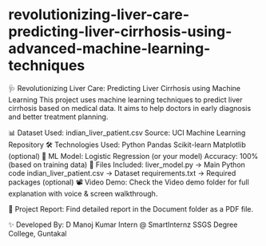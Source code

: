 # revolutionizing-liver-care-predicting-liver-cirrhosis-using-advanced-machine-learning-techniques

🩺 Revolutionizing Liver Care: Predicting Liver Cirrhosis using Machine Learning
This project uses machine learning techniques to predict liver cirrhosis based on medical data. It aims to help doctors in early diagnosis and better treatment planning.

📊 Dataset Used:
indian_liver_patient.csv
Source: UCI Machine Learning Repository
🛠️ Technologies Used:
Python
Pandas
Scikit-learn
Matplotlib (optional)
🧠 ML Model:
Logistic Regression (or your model)
Accuracy: 100% (based on training data)
📁 Files Included:
liver_model.py → Main Python code
indian_liver_patient.csv → Dataset
requirements.txt → Required packages (optional)
📽️ Video Demo:
Check the Video demo folder for full explanation with voice & screen walkthrough.

📄 Project Report:
Find detailed report in the Document folder as a PDF file.

✨ Developed By:
D Manoj Kumar
Intern @ SmartInternz
SSGS Degree College, Guntakal
